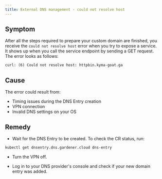 ```yaml
---
title: External DNS management - could not resolve host
---
```


## Symptom

After all the steps required to prepare your custom domain are finished, you receive the `could not resolve host` error when you try to expose a service. It shows up when you call the service endpoint by sending a GET request. The error looks as follows:

```txt
curl: (6) Could not resolve host: httpbin.kyma-goat.ga
```

## Cause

The error could result from:

- Timing issues during the DNS Entry creation
- VPN connection
- Invalid DNS settings on your OS

## Remedy

- Wait for the DNS Entry to be created. To check the CR status, run:

```bash
kubectl get dnsentry.dns.gardener.cloud dns-entry
```

- Turn the VPN off.

- Log in to your DNS provider's console and check if your new domain entry was added.
